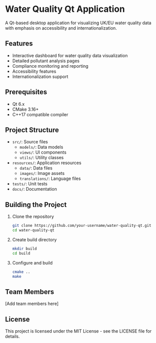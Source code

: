 # Water Quality Qt Application

A Qt-based desktop application for visualizing UK/EU water quality data with emphasis on accessibility and internationalization.

## Features
- Interactive dashboard for water quality data visualization
- Detailed pollutant analysis pages
- Compliance monitoring and reporting
- Accessibility features
- Internationalization support

## Prerequisites
- Qt 6.x
- CMake 3.16+
- C++17 compatible compiler

## Project Structure
- `src/`: Source files
  - `models/`: Data models
  - `views/`: UI components
  - `utils/`: Utility classes
- `resources/`: Application resources
  - `data/`: Data files
  - `images/`: Image assets
  - `translations/`: Language files
- `tests/`: Unit tests
- `docs/`: Documentation

## Building the Project
1. Clone the repository
   ```bash
   git clone https://github.com/your-username/water-quality-qt.git
   cd water-quality-qt
   ```

2. Create build directory
   ```bash
   mkdir build
   cd build
   ```

3. Configure and build
   ```bash
   cmake ..
   make
   ```

## Team Members
[Add team members here]

## License
This project is licensed under the MIT License - see the LICENSE file for details.
